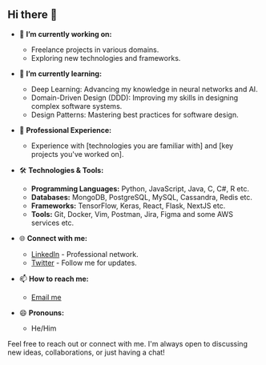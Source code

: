 ## Hi there 👋

- 🔭 **I’m currently working on:** 
  - Freelance projects in various domains.
  - Exploring new technologies and frameworks.

- 🌱 **I’m currently learning:** 
  - Deep Learning: Advancing my knowledge in neural networks and AI.
  - Domain-Driven Design (DDD): Improving my skills in designing complex software systems.
  - Design Patterns: Mastering best practices for software design.

- 💼 **Professional Experience:** 
  - Experience with [technologies you are familiar with] and [key projects you've worked on].

- 🛠 **Technologies & Tools:** 
  - **Programming Languages:** Python, JavaScript, Java, C, C#, R etc.
  - **Databases:** MongoDB, PostgreSQL, MySQL, Cassandra, Redis etc.
  - **Frameworks:** TensorFlow, Keras, React, Flask, NextJS etc.
  - **Tools:** Git, Docker, Vim, Postman, Jira, Figma and some AWS services etc.

<!--- 📈 **Projects I’m proud of:**
  - **[Project Name](link):** Brief description of the project and what technologies were used.
  - **[Another Project Name](link):** Brief description of this project and its impact.-->
- 🌐 **Connect with me:** 
  - [LinkedIn](https://www.linkedin.com/in/musa-dereli-775586172/) - Professional network.
  - [Twitter](https://x.com/meninthestreet) - Follow me for updates.

- 📫 **How to reach me:** 
  - [Email me](mailto:musaadereli@gmail.com)

- 😄 **Pronouns:** 
  - He/Him

<!--- ⚡ **Fun Fact:** 
  - I love hiking and exploring new trails. I’ve hiked in [place you've visited], and it's one of my favorite pastimes!

- 📚 **I’m reading:** 
  - Currently reading [Book Title] by [Author], which is about [brief description of the book].

- 🎓 **Education:** 
  - Studied [Your Degree] at [Your University]. Specialized in [Relevant Field].

- 💬 **Ask me about:**
  - Anything related to [field of expertise], [another area of interest], or [your hobbies].-->

Feel free to reach out or connect with me. I'm always open to discussing new ideas, collaborations, or just having a chat!
